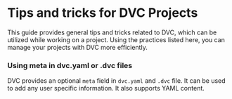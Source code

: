 # Tips and tricks for DVC Projects

This guide provides general tips and tricks related to DVC, which can be
utilized while working on a project. Using the practices listed here, you can
manage your projects with DVC more efficiently.

### Using meta in dvc.yaml or .dvc files

DVC provides an optional `meta` field in `dvc.yaml` and `.dvc` file. It can be
used to add any user specific information. It also supports YAML content.

